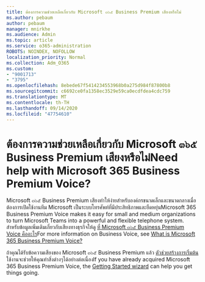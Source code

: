 ```yaml
---
title: ต้องการความช่วยเหลือเกี่ยวกับ Microsoft ๓๖๕ Business Premium เสียงหรือไม่
ms.author: pebaum
author: pebaum
manager: mnirkhe
ms.audience: Admin
ms.topic: article
ms.service: o365-administration
ROBOTS: NOINDEX, NOFOLLOW
localization_priority: Normal
ms.collection: Adm_O365
ms.custom:
- "9001713"
- "3795"
ms.openlocfilehash: 8ebede67f5414234553968b0a275d984f87800b8
ms.sourcegitcommit: c6692ce0fa1358ec3529e59ca0ecdfdea4cdc759
ms.translationtype: MT
ms.contentlocale: th-TH
ms.lasthandoff: 09/14/2020
ms.locfileid: "47754610"
---
```

# <a name="need-help-with-microsoft-365-business-premium-voice"></a><span data-ttu-id="7b2db-102">ต้องการความช่วยเหลือเกี่ยวกับ Microsoft ๓๖๕ Business Premium เสียงหรือไม่</span><span class="sxs-lookup"><span data-stu-id="7b2db-102">Need help with Microsoft 365 Business Premium Voice?</span></span>

<span data-ttu-id="7b2db-103">Microsoft ๓๖๕ Business Premium เสียงทำให้ง่ายสำหรับองค์กรขนาดเล็กและขนาดกลางเมื่อต้องการเปิดใช้งานทีม Microsoft เป็นระบบโทรศัพท์ที่มีประสิทธิภาพและยืดหยุ่น</span><span class="sxs-lookup"><span data-stu-id="7b2db-103">Microsoft 365 Business Premium Voice makes it easy for small and medium organizations to turn Microsoft Teams into a powerful and flexible telephone system.</span></span> <span data-ttu-id="7b2db-104">สำหรับข้อมูลเพิ่มเติมเกี่ยวกับเสียงทางธุรกิจให้ดู [ที่ Microsoft ๓๖๕ Business Premium Voice คืออะไร](https://docs.microsoft.com/microsoftteams/business-voice/whats-business-voice)</span><span class="sxs-lookup"><span data-stu-id="7b2db-104">For more information on Business Voice, see [What is Microsoft 365 Business Premium Voice?](https://docs.microsoft.com/microsoftteams/business-voice/whats-business-voice)</span></span>

<span data-ttu-id="7b2db-105">ถ้าคุณได้รับข้อความเสียงของ Microsoft ๓๖๕ Business Premium แล้ว [ตัวช่วยสร้างการเริ่มต้น](https://docs.microsoft.com/microsoftteams/business-voice/use-getting-started-wizard) ใช้งานจะช่วยให้คุณทำสิ่งต่างๆได้อย่างต่อเนื่อง</span><span class="sxs-lookup"><span data-stu-id="7b2db-105">If you have already acquired Microsoft 365 Business Premium Voice, the [Getting Started wizard](https://docs.microsoft.com/microsoftteams/business-voice/use-getting-started-wizard) can help you get things going.</span></span> 
